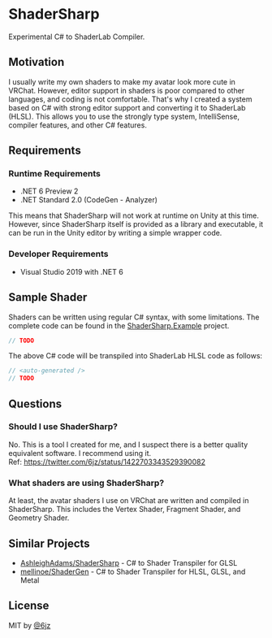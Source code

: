 # ShaderSharp

Experimental C# to ShaderLab Compiler.

## Motivation

I usually write my own shaders to make my avatar look more cute in VRChat.
However, editor support in shaders is poor compared to other languages, and coding is not comfortable.
That's why I created a system based on C# with strong editor support and converting it to ShaderLab (HLSL).
This allows you to use the strongly type system, IntelliSense, compiler features, and other C# features.

## Requirements

### Runtime Requirements

- .NET 6 Preview 2
- .NET Standard 2.0 (CodeGen - Analyzer)

This means that ShaderSharp will not work at runtime on Unity at this time.
However, since ShaderSharp itself is provided as a library and executable, it can be run in the Unity editor by writing a simple wrapper code.

### Developer Requirements

- Visual Studio 2019 with .NET 6

## Sample Shader

Shaders can be written using regular C# syntax, with some limitations.
The complete code can be found in the [ShaderSharp.Example](Source/ShaderSharp.Example/) project.

```csharp
// TODO
```

The above C# code will be transpiled into ShaderLab HLSL code as follows:

```cpp
// <auto-generated />
// TODO
```

## Questions

### Should I use ShaderSharp?

No.
This is a tool I created for me, and I suspect there is a better quality equivalent software.
I recommend using it.  
Ref: https://twitter.com/6jz/status/1422703343529390082

### What shaders are using ShaderSharp?

At least, the avatar shaders I use on VRChat are written and compiled in ShaderSharp.
This includes the Vertex Shader, Fragment Shader, and Geometry Shader.

## Similar Projects

- [AshleighAdams/ShaderSharp](https://github.com/AshleighAdams/ShaderSharp) - C# to Shader Transpiler for GLSL
- [mellinoe/ShaderGen](https://github.com/mellinoe/ShaderGen) - C# to Shader Transpiler for HLSL, GLSL, and Metal

## License

MIT by [@6jz](https://twitter.com/6jz)
